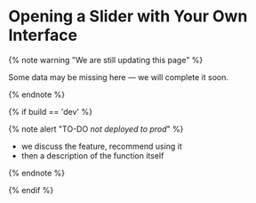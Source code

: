 # Opening a Slider with Your Own Interface

{% note warning "We are still updating this page" %}

Some data may be missing here — we will complete it soon.

{% endnote %}

{% if build == 'dev' %}

{% note alert "TO-DO _not deployed to prod_" %}

- we discuss the feature, recommend using it
- then a description of the function itself

{% endnote %}

{% endif %}